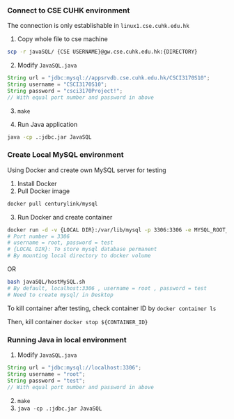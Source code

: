 ### Connect to CSE CUHK environment

The connection is only establishable in `linux1.cse.cuhk.edu.hk`

1. Copy whole file to cse machine
```bash
scp -r javaSQL/ {CSE USERNAME}@gw.cse.cuhk.edu.hk:{DIRECTORY}
```

2. Modify `JavaSQL.java`

```java
String url = "jdbc:mysql://appsrvdb.cse.cuhk.edu.hk/CSCI3170S10";
String username = "CSCI3170S10";
String password = "csci3170Project!";
// With equal port number and password in above
```

3. `make`

4. Run Java application
```bash
java -cp .:jdbc.jar JavaSQL
```

### Create Local MySQL environment

Using Docker and create own MySQL server for testing

1. Install Docker
2. Pull Docker image

```bash
docker pull centurylink/mysql
```

3. Run Docker and create container

```bash
docker run -d -v {LOCAL DIR}:/var/lib/mysql -p 3306:3306 -e MYSQL_ROOT_PASSWORD=test centurylink/mysql
# Port number = 3306
# username = root, password = test
# {LOCAL DIR}: To store mysql database permanent
# By mounting local directory to docker volume
```
OR
```bash
bash javaSQL/hostMySQL.sh
# By default, localhost:3306 , username = root , password = test
# Need to create mysql/ in Desktop
```

To kill container after testing, check container ID by `docker container ls`

Then, kill container `docker stop ${CONTAINER_ID}`

### Running Java in local environment

1. Modify `JavaSQL.java`

```java
String url = "jdbc:mysql://localhost:3306";
String username = "root";
String password = "test";
// With equal port number and password in above
```

2. `make`
3. `java -cp .:jdbc.jar JavaSQL`
